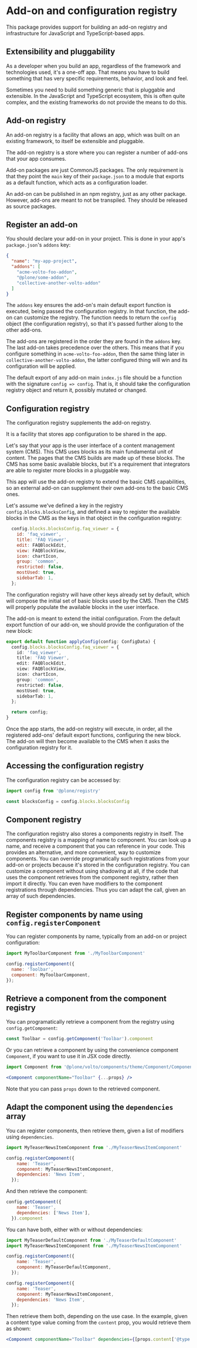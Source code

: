 # Add-on and configuration registry

This package provides support for building an add-on registry and infrastructure for JavaScript and TypeScript-based apps.

## Extensibility and pluggability

As a developer when you build an app, regardless of the framework and technologies used, it's a one-off app.
That means you have to build something that has very specific requirements, behavior, and look and feel.

Sometimes you need to build something generic that is pluggable and extensible.
In the JavaScript and TypeScript ecosystem, this is often quite complex, and the existing frameworks do not provide the means to do this.

## Add-on registry

An add-on registry is a facility that allows an app, which was built on an existing framework, to itself be extensible and pluggable.

The add-on registry is a store where you can register a number of add-ons that your app consumes.

Add-on packages are just CommonJS packages.
The only requirement is that they point the `main` key of their `package.json` to a module that exports as a default function, which acts as a configuration loader.

An add-on can be published in an npm registry, just as any other package.
However, add-ons are meant to not be transpiled.
They should be released as source packages.

## Register an add-on

You should declare your add-on in your project.
This is done in your app's `package.json`'s `addons` key:

```json
{
  "name": "my-app-project",
  "addons": [
    "acme-volto-foo-addon",
    "@plone/some-addon",
    "collective-another-volto-addon"
  ]
}
```

The `addons` key ensures the add-on's main default export function is executed, being passed the configuration registry.
In that function, the add-on can customize the registry.
The function needs to return the `config` object (the configuration registry), so that it's passed further along to the other add-ons.

The add-ons are registered in the order they are found in the `addons` key.
The last add-on takes precedence over the others.
This means that if you configure something in `acme-volto-foo-addon`, then the same thing later in `collective-another-volto-addon`, the latter configured thing will win and its configuration will be applied.

The default export of any add-on main `index.js` file should be a function with the signature `config => config`.
That is, it should take the configuration registry object and return it, possibly mutated or changed.

## Configuration registry

The configuration registry supplements the add-on registry.

It is a facility that stores app configuration to be shared in the app.

Let's say that your app is the user interface of a content management system (CMS).
This CMS uses blocks as its main fundamental unit of content.
The pages that the CMS builds are made up of these blocks.
The CMS has some basic available blocks, but it's a requirement that integrators are able to register more blocks in a pluggable way.

This app will use the add-on registry to extend the basic CMS capabilities, so an external add-on can supplement their own add-ons to the basic CMS ones.

Let's assume we've defined a key in the registry `config.blocks.blocksConfig`, and defined a way to register the available blocks in the CMS as the keys in that object in the configuration registry:

```js
  config.blocks.blocksConfig.faq_viewer = {
    id: 'faq_viewer',
    title: 'FAQ Viewer',
    edit: FAQBlockEdit,
    view: FAQBlockView,
    icon: chartIcon,
    group: 'common',
    restricted: false,
    mostUsed: true,
    sidebarTab: 1,
  };
```

The configuration registry will have other keys already set by default, which will compose the initial set of basic blocks used by the CMS.
Then the CMS will properly populate the available blocks in the user interface.

The add-on is meant to extend the initial configuration.
From the default export function of our add-on, we should provide the configuration of the new block:

```ts
export default function applyConfig(config: ConfigData) {
  config.blocks.blocksConfig.faq_viewer = {
    id: 'faq_viewer',
    title: 'FAQ Viewer',
    edit: FAQBlockEdit,
    view: FAQBlockView,
    icon: chartIcon,
    group: 'common',
    restricted: false,
    mostUsed: true,
    sidebarTab: 1,
  };

  return config;
}
```

Once the app starts, the add-on registry will execute, in order, all the registered add-ons' default export functions, configuring the new block.
The add-on will then become available to the CMS when it asks the configuration registry for it.

## Accessing the configuration registry

The configuration registry can be accessed by:

```ts
import config from '@plone/registry'

const blocksConfig = config.blocks.blocksConfig
```

## Component registry

The configuration registry also stores a components registry in itself.
The components registry is a mapping of name to component.
You can look up a name, and receive a component that you can reference in your code.
This provides an alternative, and more convenient, way to customize components.
You can override programatically such registrations from your add-on or projects because it's stored in the configuration registry.
You can customize a component without using shadowing at all, if the code that uses the component retrieves from the component registry, rather then import it directly.
You can even have modifiers to the component registrations through dependencies.
Thus you can adapt the call, given an array of such dependencies.

## Register components by name using `config.registerComponent`

You can register components by name, typically from an add-on or project configuration:

```js
import MyToolbarComponent from './MyToolbarComponent'

config.registerComponent({
  name: 'Toolbar',
  component: MyToolbarComponent,
});
```

## Retrieve a component from the component registry

You can programatically retrieve a component from the registry using `config.getComponent`:

```js
const Toolbar = config.getComponent('Toolbar').component
```

Or you can retrieve a component by using the convenience component `Component`, if you want to use it in JSX code directly.

```jsx
import Component from '@plone/volto/components/theme/Component/Component';

<Component componentName="Toolbar" {...props} />
```

Note that you can pass `props` down to the retrieved component.

## Adapt the component using the `dependencies` array

You can register components, then retrieve them, given a list of modifiers using `dependencies`.

```js
import MyTeaserNewsItemComponent from './MyTeaserNewsItemComponent'

config.registerComponent({
    name: 'Teaser',
    component: MyTeaserNewsItemComponent,
    dependencies: 'News Item',
  });
```

And then retrieve the component:

```js
config.getComponent({
    name: 'Teaser',
    dependencies: ['News Item'],
  }).component
```

You can have both, either with or without dependencies:

```js
import MyTeaserDefaultComponent from './MyTeaserDefaultComponent'
import MyTeaserNewsItemComponent from './MyTeaserNewsItemComponent'

config.registerComponent({
    name: 'Teaser',
    component: MyTeaserDefaultComponent,
  });

config.registerComponent({
    name: 'Teaser',
    component: MyTeaserNewsItemComponent,
    dependencies: 'News Item',
  });
```

Then retrieve them both, depending on the use case.
In the example, given a content type value coming from the `content` prop, you would retrieve them as shown:

```jsx
<Component componentName="Toolbar" dependencies={[props.content['@type']]} {...props} />
```
